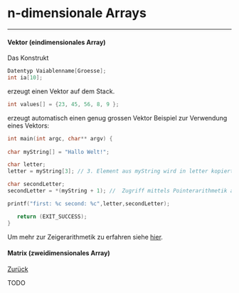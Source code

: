 # n-dimensionale Arrays
---

#### Vektor (eindimensionales Array)

Das Konstrukt
```c
Datentyp Vaiablenname[Groesse];
int ia[10];
```
erzeugt einen Vektor auf dem Stack.
```c
int values[] = {23, 45, 56, 8, 9 };
```
erzeugt automatisch einen genug grossen Vektor
Beispiel zur Verwendung eines Vektors:
 ```c
int main(int argc, char** argv) {
    
 char myString[] = "Hallo Welt!";
 
 char letter;
 letter = myString[3]; // 3. Element aus myString wird in letter kopiert. (l)
 
 char secondLetter;
 secondLetter = *(myString + 1); //  Zugriff mittels Pointerarithmetik auf das zweite Element
 
 printf("first: %c second: %c",letter,secondLetter);

    return (EXIT_SUCCESS);
}
```

Um mehr zur Zeigerarithmetik zu erfahren siehe [hier](02-datatypes/02-04-datatypes.md).

#### Matrix (zweidimensionales Array)


[Zurück](datatypes.md)

TODO
